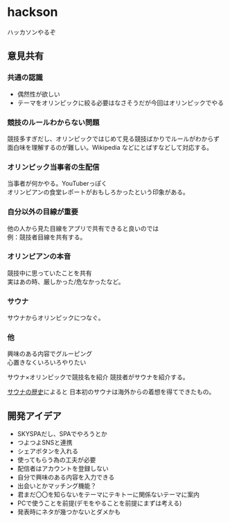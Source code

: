 # hackson

ハッカソンやるぞ  

## 意見共有

### 共通の認識

- 偶然性が欲しい
- テーマをオリンピックに絞る必要はなさそうだが今回はオリンピックでやる

### 競技のルールわからない問題

競技多すぎだし、オリンピックではじめて見る競技ばかりでルールがわからず  
面白味を理解するのが難しい。Wikipedia などにとばすなどして対応する。  

### オリンピック当事者の生配信

当事者が何かやる。YouTuberっぽく  
オリンピアンの食堂レポートがおもしろかったという印象がある。

### 自分以外の目線が重要

他の人から見た目線をアプリで共有できると良いのでは  
例：競技者目線を共有する。

### オリンピアンの本音

競技中に思っていたことを共有  
実はあの時、厳しかった/危なかったなど。  

### サウナ

サウナからオリンピックにつなぐ。

### 他

興味のある内容でグルーピング  
心置きなくいろいろやりたい

サウナ×オリンピックで競技名を紹介
競技者がサウナを紹介する。

[サウナの歴史](https://tokuhain.chuo-kanko.or.jp/detail.php?id=798)によると
日本初のサウナは海外からの着想を得てできたもの。

## 開発アイデア

- SKYSPAだし、SPAでやろうとか
- つよつよSNSと連携
- シェアボタンを入れる
- 使ってもらう為の工夫が必要
- 配信者はアカウントを登録しない
- 自分で興味のある内容を入力できる
- 出会いとかマッチング機能？
- 君まだ〇〇を知らないをテーマにテキトーに関係ないテーマに案内
- PCで使うことを前提(デモをやることを前提にまずは考える)
- 発表時にネタが幾つかないとダメかも
